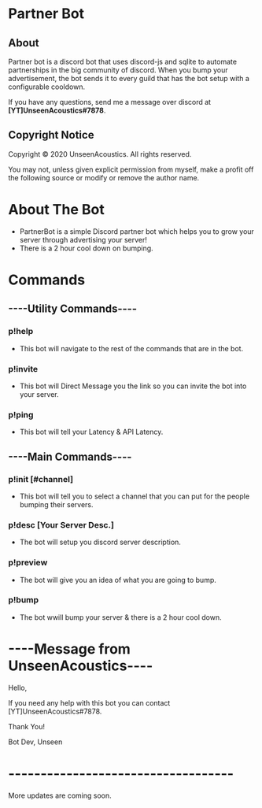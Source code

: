 # Partner Bot

## About
Partner bot is a discord bot that uses discord-js and sqlite to automate partnerships in the big community of discord. When you bump your advertisement, the bot sends it to every guild that has the bot setup with a configurable cooldown.

If you have any questions, send me a message over discord at **[YT]UnseenAcoustics#7878**.

## Copyright Notice
Copyright © 2020 UnseenAcoustics. All rights reserved.

You may not, unless given explicit permission from myself, make a profit off the following source or modify or remove the author name.

# About The Bot

- PartnerBot is a simple Discord partner bot which helps you to grow your server through advertising your server!
- There is a 2 hour cool down on bumping.

# Commands

## ----Utility Commands----

### p!help

- This bot will navigate to the rest of the commands that are in the bot.

### p!invite

- This bot will Direct Message you the link so you can invite the bot into your server.

### p!ping

- This bot will tell your Latency & API Latency.

## ----Main Commands----

### p!init [#channel]

- This bot will tell you to select a channel that you can put for the people bumping their servers.

### p!desc [Your Server Desc.]

- The bot will setup you discord server description.

### p!preview

- The bot will give you an idea of what you are going to bump.

### p!bump

- The bot wwill bump your server & there is a 2 hour cool down.

# ----Message from UnseenAcoustics----

Hello,

If you need any help with this bot you can contact [YT]UnseenAcoustics#7878.

Thank You!

Bot Dev, Unseen

# -----------------------------------

More updates are coming soon.
